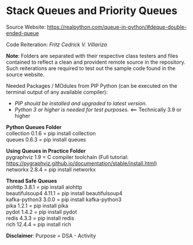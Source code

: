 # Stack Queues and Priority Queues

Source Website: https://realpython.com/queue-in-python/#deque-double-ended-queue

Code Reiteration: _Fritz Cedrick V. Villariza_

**Note**: Folders are separated with their respective class testers and files contained to reflect a clean and provident remote source in the repository. Such reiterations are required to test out the sample code found in the source website.

Needed Packages / MOdules from PIP Python (can be executed on the terminal output of any available compiler):
- *PIP should be installed and upgraded to latest version.*
- *Python 3 or higher is needed for test purposes.* <== Technically 3.9 or higher

**Python Queues Folder** <br />
collection 0.1.6 = pip install collection <br />
queues 0.6.3 = pip install queues <br />

**Using Queues in Practice Folder** <br />
pygraphviz 1.9 = C compiler toolchain (Full tutorial: https://pygraphviz.github.io/documentation/stable/install.html) <br />
networkx 2.8.4 = pip install networkx <br />

**Thread Safe Queues** <br />
aiohttp 3.8.1 = pip install aiohttp <br />
beautifulsoup4 4.11.1 = pip install beautifulsoup4 <br />
kafka-python3 3.0.0 = pip install kafka-python3 <br />
pika 1.2.1 = pip install pika <br />
pydot 1.4.2 = pip install pydot <br />
redis 4.3.3 = pip install redis <br />
rich 12.4.4 = pip install rich <br />

**Disclaimer**: Purpose = DSA - Activity